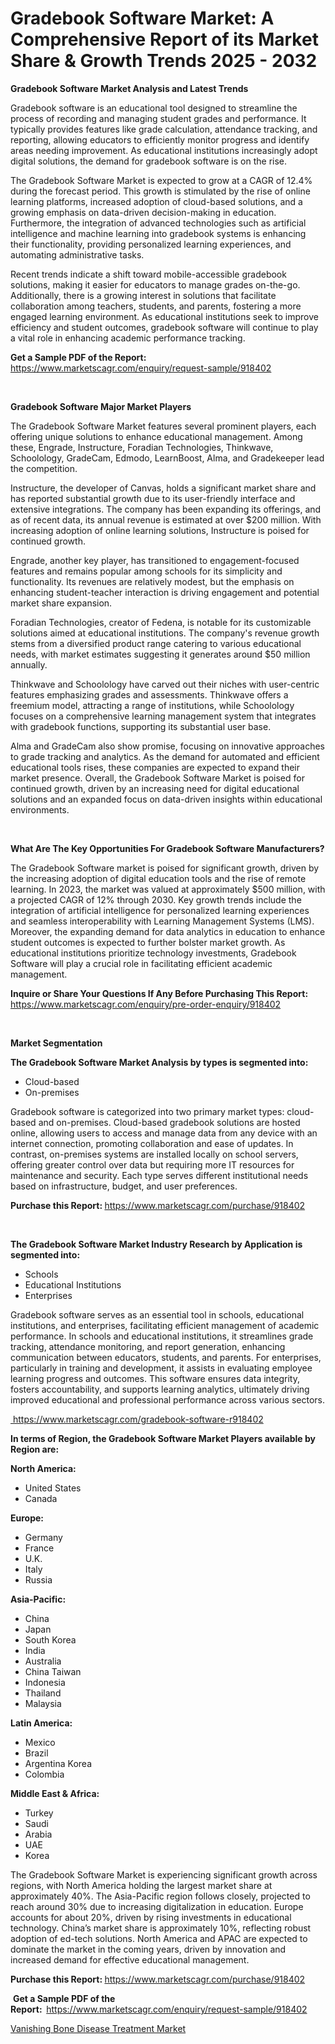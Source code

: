 <p><h1>Gradebook Software Market: A Comprehensive Report of its Market Share & Growth Trends 2025 - 2032</h1></p><p><strong>Gradebook Software Market Analysis and Latest Trends</strong></p>
<p><p>Gradebook software is an educational tool designed to streamline the process of recording and managing student grades and performance. It typically provides features like grade calculation, attendance tracking, and reporting, allowing educators to efficiently monitor progress and identify areas needing improvement. As educational institutions increasingly adopt digital solutions, the demand for gradebook software is on the rise.</p><p>The Gradebook Software Market is expected to grow at a CAGR of 12.4% during the forecast period. This growth is stimulated by the rise of online learning platforms, increased adoption of cloud-based solutions, and a growing emphasis on data-driven decision-making in education. Furthermore, the integration of advanced technologies such as artificial intelligence and machine learning into gradebook systems is enhancing their functionality, providing personalized learning experiences, and automating administrative tasks.</p><p>Recent trends indicate a shift toward mobile-accessible gradebook solutions, making it easier for educators to manage grades on-the-go. Additionally, there is a growing interest in solutions that facilitate collaboration among teachers, students, and parents, fostering a more engaged learning environment. As educational institutions seek to improve efficiency and student outcomes, gradebook software will continue to play a vital role in enhancing academic performance tracking.</p></p>
<p><strong>Get a Sample PDF of the Report:&nbsp;</strong> <a href="https://www.marketscagr.com/enquiry/request-sample/918402?utm_campaign=2470&utm_medium=2&utm_source=Github&utm_content=ia&utm_term=06032025&utm_id=gradebook-software">https://www.marketscagr.com/enquiry/request-sample/918402</a></p>
<p>&nbsp;</p>
<p><strong>Gradebook Software Major Market Players</strong></p>
<p><p>The Gradebook Software Market features several prominent players, each offering unique solutions to enhance educational management. Among these, Engrade, Instructure, Foradian Technologies, Thinkwave, Schoolology, GradeCam, Edmodo, LearnBoost, Alma, and Gradekeeper lead the competition.</p><p>Instructure, the developer of Canvas, holds a significant market share and has reported substantial growth due to its user-friendly interface and extensive integrations. The company has been expanding its offerings, and as of recent data, its annual revenue is estimated at over $200 million. With increasing adoption of online learning solutions, Instructure is poised for continued growth.</p><p>Engrade, another key player, has transitioned to engagement-focused features and remains popular among schools for its simplicity and functionality. Its revenues are relatively modest, but the emphasis on enhancing student-teacher interaction is driving engagement and potential market share expansion.</p><p>Foradian Technologies, creator of Fedena, is notable for its customizable solutions aimed at educational institutions. The company's revenue growth stems from a diversified product range catering to various educational needs, with market estimates suggesting it generates around $50 million annually.</p><p>Thinkwave and Schoolology have carved out their niches with user-centric features emphasizing grades and assessments. Thinkwave offers a freemium model, attracting a range of institutions, while Schoolology focuses on a comprehensive learning management system that integrates with gradebook functions, supporting its substantial user base.</p><p>Alma and GradeCam also show promise, focusing on innovative approaches to grade tracking and analytics. As the demand for automated and efficient educational tools rises, these companies are expected to expand their market presence. Overall, the Gradebook Software Market is poised for continued growth, driven by an increasing need for digital educational solutions and an expanded focus on data-driven insights within educational environments.</p></p>
<p>&nbsp;</p>
<p><strong>What Are The Key Opportunities For Gradebook Software Manufacturers?</strong></p>
<p><p>The Gradebook Software market is poised for significant growth, driven by the increasing adoption of digital education tools and the rise of remote learning. In 2023, the market was valued at approximately $500 million, with a projected CAGR of 12% through 2030. Key growth trends include the integration of artificial intelligence for personalized learning experiences and seamless interoperability with Learning Management Systems (LMS). Moreover, the expanding demand for data analytics in education to enhance student outcomes is expected to further bolster market growth. As educational institutions prioritize technology investments, Gradebook Software will play a crucial role in facilitating efficient academic management.</p></p>
<p><strong>Inquire or Share Your Questions If Any Before Purchasing This Report:</strong> <a href="https://www.marketscagr.com/enquiry/pre-order-enquiry/918402?utm_campaign=2470&utm_medium=2&utm_source=Github&utm_content=ia&utm_term=06032025&utm_id=gradebook-software">https://www.marketscagr.com/enquiry/pre-order-enquiry/918402</a></p>
<p>&nbsp;</p>
<p><strong>Market Segmentation</strong></p>
<p><strong>The Gradebook Software Market Analysis by types is segmented into:</strong></p>
<p><ul><li>Cloud-based</li><li>On-premises</li></ul></p>
<p><p>Gradebook software is categorized into two primary market types: cloud-based and on-premises. Cloud-based gradebook solutions are hosted online, allowing users to access and manage data from any device with an internet connection, promoting collaboration and ease of updates. In contrast, on-premises systems are installed locally on school servers, offering greater control over data but requiring more IT resources for maintenance and security. Each type serves different institutional needs based on infrastructure, budget, and user preferences.</p></p>
<p><strong>Purchase this Report:&nbsp;</strong><a href="https://www.marketscagr.com/purchase/918402?utm_campaign=2470&utm_medium=2&utm_source=Github&utm_content=ia&utm_term=06032025&utm_id=gradebook-software">https://www.marketscagr.com/purchase/918402</a></p>
<p>&nbsp;</p>
<p><strong>The Gradebook Software Market Industry Research by Application is segmented into:</strong></p>
<p><ul><li>Schools</li><li>Educational Institutions</li><li>Enterprises</li></ul></p>
<p><p>Gradebook software serves as an essential tool in schools, educational institutions, and enterprises, facilitating efficient management of academic performance. In schools and educational institutions, it streamlines grade tracking, attendance monitoring, and report generation, enhancing communication between educators, students, and parents. For enterprises, particularly in training and development, it assists in evaluating employee learning progress and outcomes. This software ensures data integrity, fosters accountability, and supports learning analytics, ultimately driving improved educational and professional performance across various sectors.</p></p>
<p><a href="https://www.marketscagr.com/gradebook-software-r918402?utm_campaign=2470&utm_medium=2&utm_source=Github&utm_content=ia&utm_term=06032025&utm_id=gradebook-software">&nbsp;https://www.marketscagr.com/gradebook-software-r918402</a></p>
<p><strong>In terms of Region, the Gradebook Software Market Players available by Region are:</strong></p>
<p>
    <p> <strong> North America: </strong>
        <ul>
            <li>United States</li>
            <li>Canada</li>
        </ul>
        </p> 
    <p> <strong> Europe: </strong>
        <ul>
            <li>Germany</li>
            <li>France</li>
            <li>U.K.</li>
            <li>Italy</li>
            <li>Russia</li>
        </ul>
        </p> 
    <p> <strong> Asia-Pacific: </strong>
        <ul>
            <li>China</li>
            <li>Japan</li>
            <li>South Korea</li>
            <li>India</li>
            <li>Australia</li>
            <li>China Taiwan</li>
            <li>Indonesia</li>
            <li>Thailand</li>
            <li>Malaysia</li>
        </ul>
        </p> 
    <p> <strong> Latin America: </strong>
        <ul>
            <li>Mexico</li>
            <li>Brazil</li>
            <li>Argentina Korea</li>
            <li>Colombia</li>
        </ul>
        </p> 
    <p> <strong> Middle East & Africa: </strong>
        <ul>
            <li>Turkey</li>
            <li>Saudi</li>
            <li>Arabia</li>
            <li>UAE</li>
            <li>Korea</li>
        </ul>
    </p>
    </p>
<p><p>The Gradebook Software Market is experiencing significant growth across regions, with North America holding the largest market share at approximately 40%. The Asia-Pacific region follows closely, projected to reach around 30% due to increasing digitalization in education. Europe accounts for about 20%, driven by rising investments in educational technology. China’s market share is approximately 10%, reflecting robust adoption of ed-tech solutions. North America and APAC are expected to dominate the market in the coming years, driven by innovation and increased demand for effective educational management.</p></p>
<p><strong>Purchase this Report: </strong><a href="https://www.marketscagr.com/purchase/918402?utm_campaign=2470&utm_medium=2&utm_source=Github&utm_content=ia&utm_term=06032025&utm_id=gradebook-software">https://www.marketscagr.com/purchase/918402</a></p>
<p>&nbsp;<strong>Get a Sample PDF of the Report:&nbsp;&nbsp;</strong><a href="https://www.marketscagr.com/enquiry/request-sample/918402?utm_campaign=2470&utm_medium=2&utm_source=Github&utm_content=ia&utm_term=06032025&utm_id=gradebook-software">https://www.marketscagr.com/enquiry/request-sample/918402</a></p>
<p><strong></strong></p>
<p><p><a href="https://github.com/yankimber90yankim/Market-Research-Report-List-1/blob/main/vanishing-bone-disease-treatment-market.md?utm_campaign=2470&utm_medium=2&utm_source=Github&utm_content=ia&utm_term=06032025&utm_id=gradebook-software">Vanishing Bone Disease Treatment Market</a></p></p>